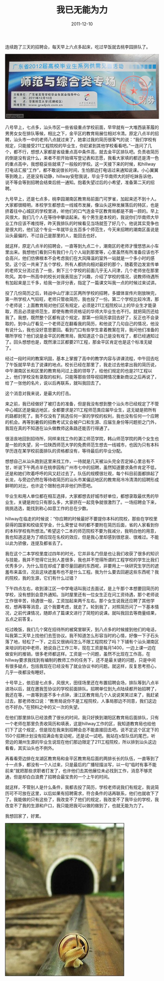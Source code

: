 ﻿---
title: "我已无能为力"
date: 2011-12-10
categories: 
  - "essay"
tags: 
  - "工作"
  - "毕业"
---

连续跑了三天的招聘会，每天早上六点多起床，吃过早饭就去桃李园排队了。

![IMG_5034](/images/6525206801_21dd5d5a9c_z.jpg)

八号早上，七点多，汕头市区一些省级重点学校前面，早早就有一大堆西装革履的男男女女在排队等候，相比之下，金平区的教育局展位相对冷清。原定八点半的招聘，汕头市一中的老师八点就过来了，她拿过我的简历很客气的说：“我们学校有规定，只能接受211工程院校的毕业生，你赶紧到其他学校看看吧。”一连问了几个，都不行，想想人家都是省级重点高中条件高，就去金平区排队吧。负责收简历的倒是没有说什么，来者不拒开始填写登记表和志愿，我看大家填的都还是清一色的重点高中，我想稳妥些就填了一般般的学校。这一天接下来的时候，和hillway打电话汇报“工作”，都不敢说很长时间，生怕那边打电话过来通知说课。小心翼翼等到晚上，还是没有动静，hillway安慰我说，毕业于华南师大的好吃妹告诉他，说不等会等到招聘会结束后统一通知。抱着失望过后的小希望，准备第二天的招聘。

九号早上，还是七点多，桃李园潮南区教育局前面门可罗雀，加起来还不到十人。大家都很精明，本校学生都想去一线城市发展，像汕头这种发展落后的特区，也是挤着往中心城区的学校里进，听他们的口气连金平区教育局都是不屑一顾的。早上风很大，我们几个人在等待中攀谈起来。有个男生是本校的，我说你们华南师大毕业工作应该不难找呀，昨天我排队的时候看见当场就签了好几个。他说其实竞争也是很大的，他们这个专业一年就毕业五百多个师范生，今天来招聘的潮南区虽说是汕头最偏的，不过自己是那里的人，能回去也好。

就这样，原定八点半的招聘会，一直等到九点二十，潮南区的老师才慢悠悠从小车里出来。我想他们看到只有我们十几个人站到那里等，心里虽然有所准备应该也不会高兴，他们仿佛根本不会考虑我们在大风降温的室外一站就是一个多小时的感受。这个区一共来了五个学校，所有人都挤向相对最好的那个，随着旁边发宣传单的老师又分流过去了一些，剩下三个学校的前面几乎无人问津，几个老师坐在那里吹风。其中一所高中的校长对我表现出了兴趣，介绍了学校的情况，说教师待遇所有加起来是三千多，给我一张评分表，指定了一篇课文叫我一点的时候过来试讲。

投了几份简历之后，转战中山厅濠江区两所学校的招聘，多媒体宣传片刚放映完，第一所学校人气较旺，老师只管收简历，我也投了一份。第二个学校比较冷清，那个老师说：上面教育局对他们区有规定，必须是211工程院校以上的毕业生才能录取，而且必须是师范生，即使有教师资格证的华师大毕业生也不行。就把简历还给我了。我想，既然整个区都有这个规定，那第一份简历拿回去好了，反正也不会录取的，到中山厅看见一个老师正在翻看我的简历，和他说了几句自己的情况，他没有说什么，我也没好意思要回。看到门口有些学生拿着教案在背，我问他们准备的哪所学校？他们说是金平区的教育局，我知道这个自己是没有戏了，都已经通知过了。回头想想也是，既然濠江区都要211工程，那金平区肯定也是这个标准无疑了。

经过一段时间的教案巩固，基本上掌握了高中的教学内容与讲课流程，中午回去吃了午饭就早早去了说课的地点。校长已经在那里了，我走过去他拿出我的简历说，中午潮南区长和区里的教育局问过上面的领导了，给他们规定的也是211工程以上，他们学校没有录取的权利，只能等那些领导视招聘情况重新商议之后再说了，给了一张他的名片，说以后再联系，就叫我回去了。

这个消息对我来说，是最大的打击。

来之前，我已经做好了被打击的准备，但是我没有想到整个汕头市已经规定了不管中心城区还是偏远地区，全都要求是211工程师范类应届毕业生，这无疑是把所有的路都封死了。我不仅没有了挑选任何一家的学校的权利，我也没有任何一个应聘的机会。再等到暑假的招教考试又会被户口和生源、应届生身份等问题拒之门外，我现在真的不知道在汕头做教师这条路还能否行得通了。

很沮丧地回到招待所，同样来找工作的湛江师范学院，韩山师范学院的两个女生也是一脸的失望，另一位陕西师范大学的免费师范生想去一线城市，也因为只有本科学历连在某学校前面排队的资格都没有，等待最后的毕业分配。

想想自己从汕头跑到这里来找工作，一待就是几天被汕头完全否定掉心里总有不甘，听说下午两点半在桃李园有广州市七中的招聘，虽然知道要求条件肯定不低，还是和她们吹着呼呼的风又赶过去了。队伍的规模很壮观，每个科目前面都排起了长龙，与旁边仍然在等待收简历的汕头市某偏远地区的教育局冷冷清清的招聘形成鲜明的对比，也许这个限制也并非他们所愿吧。

毕业生和用人单位都在相互选择，大家都想去好城市好单位，都想录取最优秀的毕业生，关键是岗位只有那么多，大家挤在一起竞争就很激烈了。一场招聘会下来，挑挑选选，能找到称心如意工作的总在少数。

hillway在临走的时候说：“你应聘的时候最好不要提你本科的院校，那些在学校里获得的国家和校级奖学金，什么荣誉证书的都不要附在简历后面，省的人家看到你的本科学校有所想法。”希望这个二本的师范院校不要为我减分，我明白他的用意，我也知道这是为了顺应现在名校的效应，但是我心里却感到很悲哀、很难过。不能以此为骄傲，连提及都省去了。

我在这个二本学校里度过四年的时光，它并非名门但是也让我们收获了很多的知识与技能，我并不觉得它比别人差很多，我也并不觉得所谓的工程学校的学生比我们优秀多少，为什么现在却成了要尽量回避的东西呢，非要用上一块研究生学历的遮羞布来盖住，况且这块遮羞布也不是什么工程。我为什么要去回避这些东西呢？我的院校，我的生源，它们有什么过错？

下午四点左右，收到濠江区一中学电话叫我过去面试，是上午那个本想要回简历的学校，没有想到会意外通知。当时屋里还有一位女生正在问工资待遇，那个老师说工作很辛苦，待遇很一般，工资加起来两千左右。那个女生说我还应聘了其他学校，想再等等消息，这个我要考虑，就走了。轮到我了，对照简历问了一下基本情况，之前代课情况，随即点了篇课文进行了简短的说课。就叫我回去等商量结果，五点之前答复。

吃过晚饭，我们几个窝在招待所的被窝里聊天，到八点多的时候接到他们的电话，叫我第二天早上找他们去签协议。我不知道怎么形容当时的心情，好像一下子石头落了地，轻松了一下，之后又很纳闷怎么不限工程院校了吗？下铺有个汕头潮南区来培训的初中老师，她说自己工作三年，现在工资是每月1400，一边上课一边在做安利的推销，很多老师都这样。工资是一个问题，虽然不比现在工作高，在hillway要求我找到有编制的教师工作的任务下，还不是最关键的问题，只是中间有很多疑点，包括我现在已经没有了就业协议书的问题。就这样，反复思考担心，几乎一夜都没有睡好。

十号早上，依旧是七点多，风很大，田径场里还在布置招聘会场，排队等到八点半进场以后，就在邀我签协议的学校前面排队。招聘单位到九点陆续都开始招聘了，我还在等，一直等到差不多十点钟，濠江区教育局几个人说说笑笑过来了，我赶紧过去，那老师改口说：“教育局说你不是工程院校，人事局那边不同意，我们这边也不好办。”在预料之中的又一次的失望。

在他们那里排队已经浪费了很长的时间，我只好换到潮阳区教育局后面排队，只有一个老师在那里负责收简历和填表，这是hillway工作的区，我知道教育局也给他们下了这个规定，但是现在我来到招聘会总不能直接回去吧。说不定这个区定下的150个招聘计划没有招满会有变动呢，还是试一试吧。我站在s型队伍的尾巴，听旁边的潮州生源的毕业生说现在他们那边限定了211工程院校，所以排到汕头这边看看，其实汕头也不例外。

再看看旁边排在龙湖区教育局和金平区教育局后面的两排长长的队伍，一直等到了十一点多，都没有一个人过来，只是最后的广播轻描淡写，以一句“临时有事不能前来”就把那些求职者打发了，也许他们去其他展位未必找到工作，消息不够灵通，但是却白白浪费了招聘会最宝贵的一个上午的时间。

就这样，不管别人是什么条件，我都去投了简历，学校老师说我们有规定，我说简历可不可放在这里，以后如果有招聘需求，符合条件的话再联系，他们也就收下了了。我能做的只有这些了，我改变不了他们的规定，我改变不了我毕业的学校，我改变不了我的生源和户口，我只能把我可以做的做到了，也就无能为力了。

我想回家了，好累。

![7f9e9b4djw1dn667c3exnj](/images/6496308119_895c632528.jpg)
